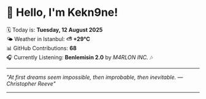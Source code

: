 # 👋 Hello, I'm Kekn9ne!

🗓️ Today is: **Tuesday, 12 August 2025**  
🌤️ Weather in Istanbul: **⛅️  +29°C**  
📊 GitHub Contributions: **68**  
🎧 Currently Listening: **Benlemisin 2.0** by *M4RLON INC.* 🎶

---

_"At first dreams seem impossible, then improbable, then inevitable. — *Christopher Reeve*"_

---
